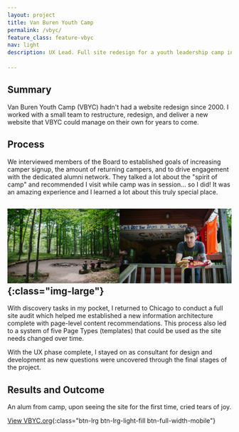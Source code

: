 ```yaml
---
layout: project
title: Van Buren Youth Camp
permalink: /vbyc/
feature_class: feature-vbyc
nav: light
description: UX Lead. Full site redesign for a youth leadership camp in Michigan.

---
```


## Summary

Van Buren Youth Camp (VBYC) hadn't had a website redesign since 2000. I worked with a small team to restructure, redesign, and deliver a new website that VBYC could manage on their own for years to come.

## Process

We interviewed members of the Board to established goals of increasing camper signup, the amount of returning campers, and to drive engagement with the dedicated alumni network. They talked a lot about the "spirit of camp" and recommended I visit while camp was in session... so I did! It was an amazing experience and I learned a lot about this truly special place.

![VBYC Site visit](/assets/images/projects/vbyc-visit.jpg){:class="img-large"}
---

With discovery tasks in my pocket, I returned to Chicago to conduct a full site audit which helped me established a new information architecture complete with page-level content recommendations. This process also led to a system of five Page Types (templates) that could be used as the site needs changed over time.

With the UX phase complete, I stayed on as consultant for design and development as new questions were uncovered through the final stages of the project.

## Results and Outcome
An alum from camp, upon seeing the site for the first time, cried tears of joy.

[View VBYC.org](http://www.vbyc.org){:class="btn-lrg btn-lrg-light-fill btn-full-width-mobile"}
